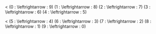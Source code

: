 
<  \(0 \: \leftrightarrow \: 9\)
   \(1 \: \leftrightarrow \: 8\)
   \(2 \: \leftrightarrow \: 7\)
   \(3 \: \leftrightarrow \: 6\)
   \(4 \: \leftrightarrow \: 5\)

<  \(5 \: \leftrightarrow \: 4\)
   \(6 \: \leftrightarrow \: 3\)
   \(7 \: \leftrightarrow \: 2\)
   \(8 \: \leftrightarrow \: 1\)
   \(9 \: \leftrightarrow \: 0\)

